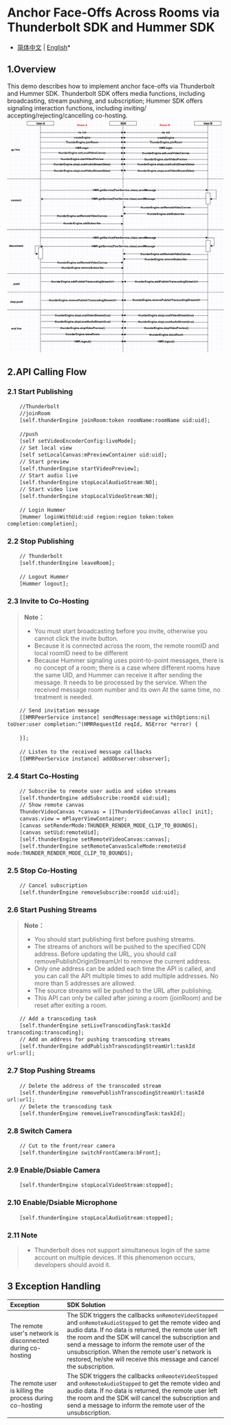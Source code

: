# Anchor Face-Offs Across Rooms via Thunderbolt SDK and Hummer SDK

* [简体中文](README.zh.md) | [English](README.md)*

## 1.Overview
This demo describes how to implement anchor face-offs via Thunderbolt and Hummer SDK. Thunderbolt SDK offers media functions, including broadcasting, stream pushing, and subscription; Hummer SDK offers signaling interaction functions, including inviting/ accepting/rejecting/cancelling co-hosting.
![cross_channel](cross_channel.png)

## 2.API Calling Flow

### 2.1 Start Publishing

```objc
    //Thunderbolt
    //joinRoom
    [self.thunderEngine joinRoom:token roomName:roomName uid:uid];
    
    //push
    [self setVideoEncoderConfig:liveMode];
    // Set local view
    [self setLocalCanvas:mPreviewContainer uid:uid];
    // Start preview
    [self.thunderEngine startVideoPreview];
    // Start audio live
    [self.thunderEngine stopLocalAudioStream:NO];
    // Start video live
    [self.thunderEngine stopLocalVideoStream:NO];

    // Login Hummer
    [Hummer loginWithUid:uid region:region token:token completion:completion];

```

### 2.2 Stop Publishing

```objc
    // Thunderbolt
    [self.thunderEngine leaveRoom];

    // Logout Hummer
    [Hummer logout];
```

### 2.3 Invite to Co-Hosting

> **Note：**
>
> - You must start broadcasting before you invite, otherwise you cannot click the invite button.
> - Because it is connected across the room, the remote roomID and local roomID need to be different
> - Because Hummer signaling uses point-to-point messages, there is no concept of a room; there is a case where different rooms have the same UID, and Hummer can receive it after sending the message. It needs to be processed by the service. When the received message room number and its own At the same time, no treatment is needed.

```objc
    // Send invitation message
    [[HMRPeerService instance] sendMessage:message withOptions:nil toUser:user completion:^(HMRRequestId reqId, NSError *error) {
        
    }];

    // Listen to the received message callbacks
    [[HMRPeerService instance] addObserver:observer];
```

### 2.4 Start Co-Hosting

```objc
    // Subscribe to remote user audio and video streams
    [self.thunderEngine addSubscribe:roomId uid:uid];
    // Show remote canvas
    ThunderVideoCanvas *canvas = [[ThunderVideoCanvas alloc] init];
    canvas.view = mPlayerViewContainer;
    [canvas setRenderMode:THUNDER_RENDER_MODE_CLIP_TO_BOUNDS];
    [canvas setUid:remoteUid];
    [self.thunderEngine setRemoteVideoCanvas:canvas];
    [self.thunderEngine setRemoteCanvasScaleMode:remoteUid mode:THUNDER_RENDER_MODE_CLIP_TO_BOUNDS];
```

### 2.5 Stop Co-Hosting

```objc
    // Cancel subscription
    [self.thunderEngine removeSubscribe:roomId uid:uid];
```

### 2.6 Start Pushing Streams

> **Note：**
>
> - You should start publishing first before pushing streams. 
> - The streams of anchors will be pushed to the specified CDN address. Before updating the URL, you should call removePublishOriginStreamUrl to remove the  current address.
> - Only one address can be added each time the API is called, and you can call the API multiple times to add multiple addresses. No more than 5 addresses are allowed. 
> - The source streams will be pushed to the URL after publishing.
> - This API can only be called after joining a room (joinRoom) and be reset after exiting a room.

```objc
    // Add a transcoding task
    [self.thunderEngine setLiveTranscodingTask:taskId transcoding:transcoding];
    // Add an address for pushing transcoding streams
    [self.thunderEngine addPublishTranscodingStreamUrl:taskId url:url];
```

### 2.7 Stop Pushing Streams

```objc
    // Delete the address of the transcoded stream
    [self.thunderEngine removePublishTranscodingStreamUrl:taskId url:url];
    // Delete the transcoding task
    [self.thunderEngine removeLiveTranscodingTask:taskId];
```

### 2.8 Switch Camera

```objc
    // Cut to the front/rear camera
    [self.thunderEngine switchFrontCamera:bFront];
```

### 2.9 Enable/Dsiable Camera

```objc
    [self.thunderEngine stopLocalVideoStream:stopped];
```

### 2.10 Enable/Dsiable Microphone

```objc
    [self.thunderEngine stopLocalAudioStream:stopped];
```

### 2.11 Note
> - Thunderbolt does not support simultaneous login of the same account on multiple devices. If this phenomenon occurs, developers should avoid it. 

## 3 Exception Handling
| Exception                                                    | SDK Solution                                                 |
| :----------------------------------------------------------- | :----------------------------------------------------------- |
| The  remote user's network is disconnected during co-hosting | The SDK triggers the callbacks `onRemoteVideoStopped` and `onRemoteAudioStopped` to get  the remote video and audio data. If no data is returned, the remote user left the room and the SDK will cancel the subscription and send a message to inform the remote user of the unsubscription. When the remote user's network is restored,  he/she will receive this message and cancel the subscription. |
| The remote user is killing the process during co-hosting     | The SDK triggers the callbacks `onRemoteVideoStopped` and `onRemoteAudioStopped` to get the remote video and audio data. If no data is returned, the remote user left the room and the SDK will cancel the subscription and send a message to inform the remote user of the unsubscription. |

